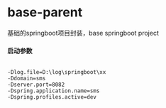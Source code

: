 # base-parent
基础的springboot项目封装，base springboot project

#### 启动参数

```text

-Dlog.file=D:\log\springboot\xx
-Ddomain=sms
-Dserver.port=8082
-Dspring.application.name=sms
-Dspring.profiles.active=dev

```